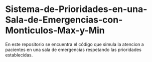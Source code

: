 # Sistema-de-Prioridades-en-una-Sala-de-Emergencias-con-Monticulos-Max-y-Min
En este repositorio se encuentra el código que simula la atencion a pacientes en una sala de emergencias respetando las prioridades establecidas.
